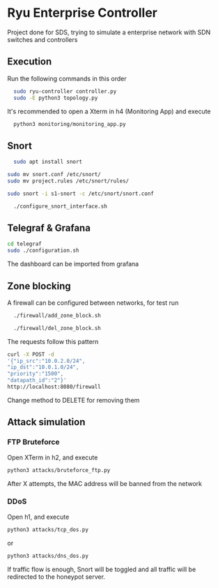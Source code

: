 # Ryu Enterprise Controller
Project done for SDS, trying to simulate a enterprise network with SDN switches and controllers

## Execution

Run the following commands in this order

```bash
  sudo ryu-controller controller.py
  sudo -E python3 topology.py
```
It's recommended to open a Xterm in h4 (Monitoring App) and execute

```bash
  python3 monitoring/monitoring_app.py
```

## Snort

```bash
  sudo apt install snort
```

```bash
sudo mv snort.conf /etc/snort/
sudo mv project.rules /etc/snort/rules/
```

```bash
sudo snort -i s1-snort -c /etc/snort/snort.conf
```

```bash
  ./configure_snort_interface.sh
```

## Telegraf & Grafana

```bash
cd telegraf
sudo ./configuration.sh
```
The dashboard can be imported from grafana

## Zone blocking

A firewall can be configured between networks, for test run 

```bash
  ./firewall/add_zone_block.sh
```

```bash
  ./firewall/del_zone_block.sh
```

The requests follow this pattern

```bash
curl -X POST -d 
'{"ip_src":"10.0.2.0/24",
"ip_dst":"10.0.1.0/24",
"priority":"1500",
"datapath_id":"2"}' 
http://localhost:8080/firewall
```
Change method to DELETE for removing them

## Attack simulation

### FTP Bruteforce

Open XTerm in h2, and execute 

```bash
python3 attacks/bruteforce_ftp.py
```
After X attempts, the MAC address will be banned from the network

### DDoS

Open h1, and execute 
```bash
python3 attacks/tcp_dos.py
```
or 
```bash
python3 attacks/dns_dos.py
```
If traffic flow is enough, Snort will be toggled and all traffic will be redirected to the honeypot server.